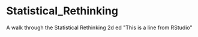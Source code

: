 # Statistical_Rethinking
A walk through the Statistical Rethinking 2d ed
"This is a line from RStudio"
